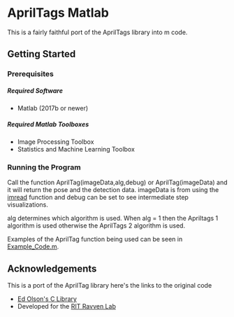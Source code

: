 # AprilTags Matlab 
This is a fairly faithful port of the AprilTags library into m code.

## Getting Started

### Prerequisites

##### Required Software
* Matlab (2017b or newer)

##### Required Matlab Toolboxes
* Image Processing Toolbox
* Statistics and Machine Learning Toolbox

### Running the Program
Call the function AprilTag(imageData,alg,debug) or  AprilTag(imageData) and it will return the pose and the detection data.
imageData is from using the [imread](https://www.mathworks.com/help/matlab/ref/imread.html) function and debug can be set to see intermediate step visualizations. 

alg determines which algorithm is used. When alg = 1 then the Apriltags 1 algorithm is used otherwise the AprilTags 2 algorithm is used.

Examples of the AprilTag function being used can be seen in [Example_Code.m](Examples/Example_Code.m).

## Acknowledgements
This is a port of the AprilTag library here's the links to the original code
* [Ed Olson's C Library](https://april.eecs.umich.edu/software/apriltag/)
* Developed for the [RIT Ravven Lab](http://www.ritravvenlab.com/)
